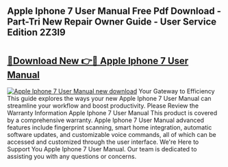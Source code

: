 ## Apple Iphone 7 User Manual Free Pdf Download - Part-Tri New Repair Owner Guide - User Service Edition 2Z3l9

# <h2><a href="http://bc23227.oget.top/?id=Apple+Iphone+7+User+Manual">🔗Download New 👉🔴 Apple Iphone 7 User Manual</a></h2>

[![Apple Iphone 7 User Manual new download](https://i.imgur.com/5g1atiW.png)](http://bc23227.oget.top/?id=Apple+Iphone+7+User+Manual)
Your Gateway to Efficiency This guide explores the ways your new Apple Iphone 7 User Manual can streamline your workflow and boost productivity. Please Review the Warranty Information Apple Iphone 7 User Manual This product is covered by a comprehensive warranty. Apple Iphone 7 User Manual advanced features include fingerprint scanning, smart home integration, automatic software updates, and customizable voice commands, all of which can be accessed and customized through the user interface. We're Here to Support You Apple Iphone 7 User Manual. Our team is dedicated to assisting you with any questions or concerns.
